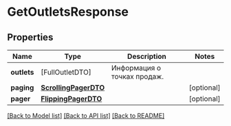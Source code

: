 # GetOutletsResponse

## Properties
Name | Type | Description | Notes
------------ | ------------- | ------------- | -------------
**outlets** | [FullOutletDTO] | Информация о точках продаж. | 
**paging** | [**ScrollingPagerDTO**](ScrollingPagerDTO.md) |  | [optional] 
**pager** | [**FlippingPagerDTO**](FlippingPagerDTO.md) |  | [optional] 

[[Back to Model list]](../README.md#documentation-for-models) [[Back to API list]](../README.md#documentation-for-api-endpoints) [[Back to README]](../README.md)



